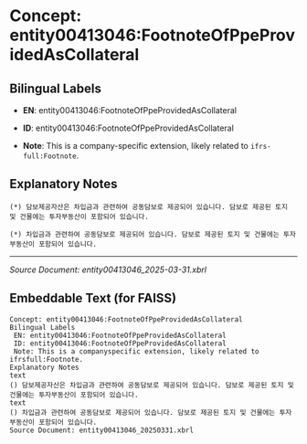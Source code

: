 # Concept: entity00413046:FootnoteOfPpeProvidedAsCollateral

## Bilingual Labels
- **EN**: entity00413046:FootnoteOfPpeProvidedAsCollateral

- **ID**: entity00413046:FootnoteOfPpeProvidedAsCollateral
- **Note**: This is a company-specific extension, likely related to `ifrs-full:Footnote`.

## Explanatory Notes
```text
(*) 담보제공자산은 차입금과 관련하여 공동담보로 제공되어 있습니다. 담보로 제공된 토지 및 건물에는 투자부동산이 포함되어 있습니다.
```
```text
(*) 차입금과 관련하여 공동담보로 제공되어 있습니다. 담보로 제공된 토지 및 건물에는 투자부동산이 포함되어 있습니다.
```

---
*Source Document: entity00413046_2025-03-31.xbrl*
## Embeddable Text (for FAISS)
```text
Concept: entity00413046:FootnoteOfPpeProvidedAsCollateral
Bilingual Labels
 EN: entity00413046:FootnoteOfPpeProvidedAsCollateral
 ID: entity00413046:FootnoteOfPpeProvidedAsCollateral
 Note: This is a companyspecific extension, likely related to ifrsfull:Footnote.
Explanatory Notes
text
() 담보제공자산은 차입금과 관련하여 공동담보로 제공되어 있습니다. 담보로 제공된 토지 및 건물에는 투자부동산이 포함되어 있습니다.
text
() 차입금과 관련하여 공동담보로 제공되어 있습니다. 담보로 제공된 토지 및 건물에는 투자부동산이 포함되어 있습니다.
Source Document: entity00413046_20250331.xbrl
```